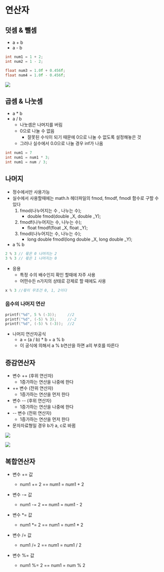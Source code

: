 # 연산자

## 덧셈 & 뺄셈

- a + b
- a - b

```c
int num1 = 1 + 2;
int num2 = 1 - 2;

float num3 = 1.0f + 0.456f;
float num4 = 1.0f - 0.456f;
```

![](https://dojang.io/pluginfile.php/138/mod_page/content/21/unit12-1.png)



## 곱셈 & 나눗셈

- a * b
- a / b
  - 나눗셈은 나머지를 버림
  - 0으로 나눌 수 없음
    - 잘못된 수식이 되기 때문에 0으로 나눌 수 없도록 설정해놓은 것
  - 그러나 실수에서 0.0으로 나눌 경우 inf가 나옴

```c
int num1 = 7
int num1 = num1 * 3;
int num1 = num / 3;
```



## 나머지

- 정수에서만 사용가능
- 실수에서 사용할때에는 math.h 헤더파일의 fmod, fmodf, fmodl 함수로 구할 수 있다
  1. fmod(나누어지는 수 , 나누는 수);
     - double fmod(double _X, double _Y);
  2. fmodf(나누어지는 수, 나누는 수);
     - float fmodf(float _X, float _Y);
  3. fmodl(나누어지는 수, 나누는 수);
     - long double fmodl(long double _X, long double _Y);
- a % b

```c
2 % 3 // 몫은 0 나머지는 2
3 % 3 // 몫은 1 나머지는 0
```

- 응용
  - 특정 수의 배수인지 확인 할때에 자주 사용
  - 어떤수든 n가지의 상태로 강제로 할 때에도 사용

```c
x % 3 //몫이 무조건 0, 1, 2이다
```

### 음수의 나머지 연산

```c
printf("%d", 5 % (-3));		//2
printf("%d", (-5) % 3);		//-2
printf("%d", (-5) % (-3));	//2
```

- 나머지 연산자공식
  - a = (a / b) * b + a % b
  - 이 공식에 의해서 a % b연산을 하면 a의 부호를 따른다



## 증감연산자

- 변수 ++ (후위 연산자)
  - 1증가하는 연산을 나중에 한다
- ++ 변수 (전위 연산자)
  - 1증가하는 연산을 먼저 한다
- 변수 -- (후위 연산자)
  - 1증가하는 연산을 나중에 한다
- -- 변수 (전위 연산자)
  - 1증가하는 연산을 먼저 한다
- 문자자료형일 경우 b가 a, c로 바뀜

![](https://dojang.io/pluginfile.php/146/mod_page/content/28/unit13-1.png)

![](https://dojang.io/pluginfile.php/146/mod_page/content/28/unit13-2.png)



## 복합연산자

- 변수 += 값
  - num1 += 2		==  		num1 = num1 + 2
- 변수 -= 값
  - num1 -= 2		==		num1 = num1 - 2

- 변수 *= 값
  - num1 *= 2		== 		num1 = num1 * 2
- 변수 /= 값
  - num1 /= 2		==		num1 = num1 / 2
- 변수 %= 값
  - num1 %= 2		==		num1 = num % 2